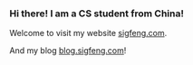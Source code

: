 ### Hi there! I am a CS student from China!

Welcome to visit my website [sigfeng.com](https://sigfeng.com).

And my blog [blog.sigfeng.com](https://blog.sigfeng.com)!
